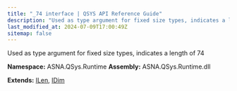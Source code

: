 ```yaml
---
title: "_74 interface | QSYS API Reference Guide"
description: "Used as type argument for fixed size types, indicates a length of 74  "
last_modified_at: 2024-07-09T17:00:49Z
sitemap: false
---
```


Used as type argument for fixed size types, indicates a length of 74 

**Namespace:** ASNA.QSys.Runtime
**Assembly:** ASNA.QSys.Runtime.dll

**Extends:** [ILen](/reference/runtime/qsys-runtime/i-len.html), [IDim](/reference/runtime/qsys-runtime/i-dim.html)
<br>
<br>
